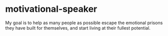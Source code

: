 # motivational-speaker
My goal is to help as many people as possible escape the emotional prisons they have built for themselves, and start living at their fullest potential. 
